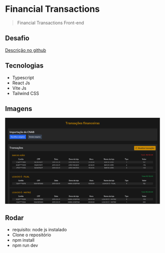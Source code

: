 # Financial Transactions

> Financial Transactions Front-end

## Desafio

[Descrição no github](https://github.com/Pagnet/desafio-back-end)

## Tecnologias

- Typescript
- React Js
- Vite Js
- Tailwind CSS

## Imagens

![print 01](public/print-screen-01.png)

## Rodar

- requisito: node js instalado
- Clone o repositório
- npm install
- npm run dev
